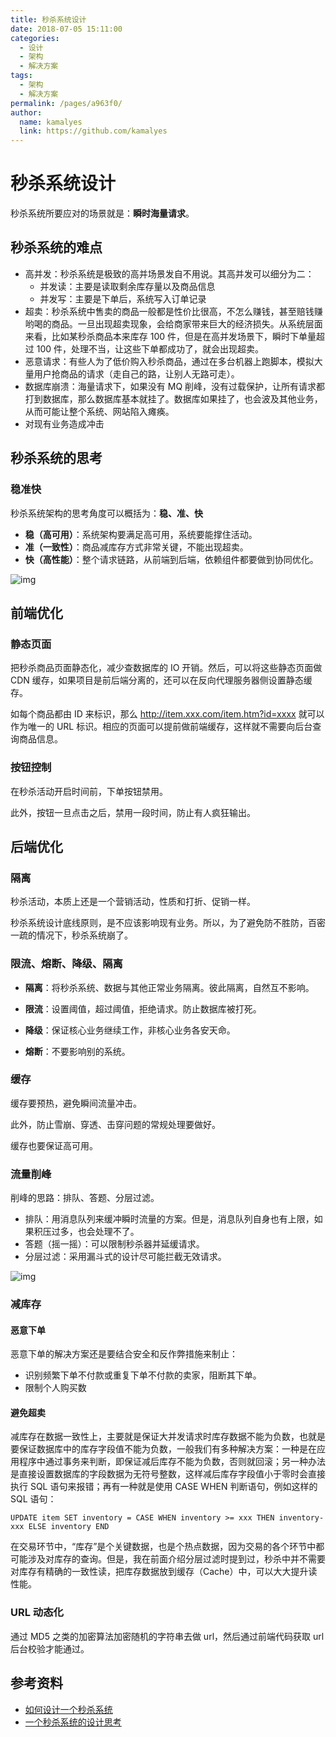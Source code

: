 ```yaml
---
title: 秒杀系统设计
date: 2018-07-05 15:11:00
categories: 
  - 设计
  - 架构
  - 解决方案
tags: 
  - 架构
  - 解决方案
permalink: /pages/a963f0/
author: 
  name: kamalyes
  link: https://github.com/kamalyes
---
```


# 秒杀系统设计

秒杀系统所要应对的场景就是：**瞬时海量请求**。

## 秒杀系统的难点

- 高并发：秒杀系统是极致的高并场景发自不用说。其高并发可以细分为二：
  - 并发读：主要是读取剩余库存量以及商品信息
  - 并发写：主要是下单后，系统写入订单记录
- 超卖：秒杀系统中售卖的商品一般都是性价比很高，不怎么赚钱，甚至赔钱赚哟喝的商品。一旦出现超卖现象，会给商家带来巨大的经济损失。从系统层面来看，比如某秒杀商品本来库存 100 件，但是在高并发场景下，瞬时下单量超过 100 件，处理不当，让这些下单都成功了，就会出现超卖。
- 恶意请求：有些人为了低价购入秒杀商品，通过在多台机器上跑脚本，模拟大量用户抢商品的请求（走自己的路，让别人无路可走）。
- 数据库崩溃：海量请求下，如果没有 MQ 削峰，没有过载保护，让所有请求都打到数据库，那么数据库基本就挂了。数据库如果挂了，也会波及其他业务，从而可能让整个系统、网站陷入瘫痪。
- 对现有业务造成冲击

## 秒杀系统的思考

### 稳准快

秒杀系统架构的思考角度可以概括为：**稳、准、快**

- **稳（高可用）**：系统架构要满足高可用，系统要能撑住活动。
- **准（一致性）**：商品减库存方式非常关键，不能出现超卖。
- **快（高性能）**：整个请求链路，从前端到后端，依赖组件都要做到协同优化。

![img](https://cdn.jsdelivr.net/gh/kamalyes/image-bed@master/snap/20200720073346.png)

## 前端优化

### 静态页面

把秒杀商品页面静态化，减少查数据库的 IO 开销。然后，可以将这些静态页面做 CDN 缓存，如果项目是前后端分离的，还可以在反向代理服务器侧设置静态缓存。

如每个商品都由 ID 来标识，那么 http://item.xxx.com/item.htm?id=xxxx 就可以作为唯一的 URL 标识。相应的页面可以提前做前端缓存，这样就不需要向后台查询商品信息。

### 按钮控制

在秒杀活动开启时间前，下单按钮禁用。

此外，按钮一旦点击之后，禁用一段时间，防止有人疯狂输出。

## 后端优化

### 隔离

秒杀活动，本质上还是一个营销活动，性质和打折、促销一样。

秒杀系统设计底线原则，是不应该影响现有业务。所以，为了避免防不胜防，百密一疏的情况下，秒杀系统崩了。

### 限流、熔断、降级、隔离

- **隔离**：将秒杀系统、数据与其他正常业务隔离。彼此隔离，自然互不影响。
- **限流**：设置阈值，超过阈值，拒绝请求。防止数据库被打死。

- **降级**：保证核心业务继续工作，非核心业务各安天命。

- **熔断**：不要影响别的系统。

### 缓存

缓存要预热，避免瞬间流量冲击。

此外，防止雪崩、穿透、击穿问题的常规处理要做好。

缓存也要保证高可用。

### 流量削峰

削峰的思路：排队、答题、分层过滤。

- 排队：用消息队列来缓冲瞬时流量的方案。但是，消息队列自身也有上限，如果积压过多，也会处理不了。
- 答题（摇一摇）：可以限制秒杀器并延缓请求。
- 分层过滤：采用漏斗式的设计尽可能拦截无效请求。

![img](https://cdn.jsdelivr.net/gh/kamalyes/image-bed@master/snap/20200720094300.png)

### 减库存

#### 恶意下单

恶意下单的解决方案还是要结合安全和反作弊措施来制止：

- 识别频繁下单不付款或重复下单不付款的卖家，阻断其下单。
- 限制个人购买数

#### 避免超卖

减库存在数据一致性上，主要就是保证大并发请求时库存数据不能为负数，也就是要保证数据库中的库存字段值不能为负数，一般我们有多种解决方案：一种是在应用程序中通过事务来判断，即保证减后库存不能为负数，否则就回滚；另一种办法是直接设置数据库的字段数据为无符号整数，这样减后库存字段值小于零时会直接执行 SQL 语句来报错；再有一种就是使用 CASE WHEN 判断语句，例如这样的 SQL 语句：

```
UPDATE item SET inventory = CASE WHEN inventory >= xxx THEN inventory-xxx ELSE inventory END
```

在交易环节中，“库存”是个关键数据，也是个热点数据，因为交易的各个环节中都可能涉及对库存的查询。但是，我在前面介绍分层过滤时提到过，秒杀中并不需要对库存有精确的一致性读，把库存数据放到缓存（Cache）中，可以大大提升读性能。

### URL 动态化

通过 MD5 之类的加密算法加密随机的字符串去做 url，然后通过前端代码获取 url 后台校验才能通过。

## 参考资料

- [如何设计一个秒杀系统](https://time.geekbang.org/column/intro/127)
- [一个秒杀系统的设计思考](https://segmentfault.com/a/1190000020970562)
